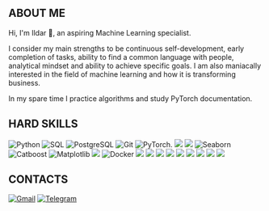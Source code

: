 ## ABOUT ME
Hi, I'm Ildar 👋, an aspiring Machine Learning specialist.
					
I consider my main strengths to be continuous self-development, early completion of tasks, ability to find a common language with people, analytical mindset and ability to achieve specific goals. I am also maniacally interested in the field of machine learning and how it is transforming business.

In my spare time I practice algorithms and study PyTorch documentation.

## HARD SKILLS
![Python](https://img.shields.io/badge/-Python-090909?style=for-the-badge&logo=python) ![SQL](https://img.shields.io/badge/-SQL-090909?style=for-the-badge&logo=mySql) ![PostgreSQL](https://img.shields.io/badge/-PostgreSQL-090909?style=for-the-badge&logo=PostgreSQL) ![Git](https://img.shields.io/badge/-Git-090909?style=for-the-badge&logo=Git) ![PyTorch.](https://img.shields.io/badge/-PyTorch-090909?style=for-the-badge&logo=PyTorch) <img src="https://img.shields.io/badge/numpy-black?style=for-the-badge&logo=numpy&logoColor=013243"/>  <img src="https://img.shields.io/badge/scikitlearn-black?style=for-the-badge&logo=scikitlearn&logoColor=F7931E"/> ![Seaborn](https://img.shields.io/badge/-Seaborn-090909?style=for-the-badge&logo=Seaborn) ![Catboost](https://img.shields.io/badge/-Catboost-090909?style=for-the-badge&logo=Catboost) ![Matplotlib](https://img.shields.io/badge/-Matplotlib-090909?style=for-the-badge&logo=Matplotlib) <img src="https://img.shields.io/badge/pandas-black?style=for-the-badge&logo=pandas&logoColor=150458"/> ![Docker](https://img.shields.io/badge/-Docker-090909?style=for-the-badge&logo=Docker) <img src="https://img.shields.io/badge/Hugging face-black?style=for-the-badge&logo=Hugging face&logoColor=217346"/> <img src="https://img.shields.io/badge/XGBoost-black?style=for-the-badge&logo=XGBoost&logoColor=ЦВЕТ ЛОГОТИПА"/> <img src="https://img.shields.io/badge/LightGBM-black?style=for-the-badge&logo=LightGBM&logoColor=ЦВЕТ ЛОГОТИПА"/> <img src="https://img.shields.io/badge/linux-black?style=for-the-badge&logo=linux&logoColor=FCC624"/> <img src="https://img.shields.io/badge/microsoft excel-black?style=for-the-badge&logo=microsoftexcel&logoColor=217346"/> <img src="https://img.shields.io/badge/jupyter-black?style=for-the-badge&logo=jupyter&logoColor=F37626"/> <img src="https://img.shields.io/badge/sympy-black?style=for-the-badge&logo=sympy&logoColor=3B5526"/> <img src="https://img.shields.io/badge/NLTK-black?style=for-the-badge&logo=NLTK&logoColor=3B5526"/> <img src="https://img.shields.io/badge/opencv-black?style=for-the-badge&logo=opencv&logoColor=5C3EE8"/>

## CONTACTS
[![Gmail](https://img.shields.io/badge/-Gmail-090909?style=for-the-badge&logo=Gmail)](iashirov.clf@gmail.com) [![Telegram](https://img.shields.io/badge/-Telegram-090909?style=for-the-badge&logo=Telegram)](https://t.me/canfckpinterest)

